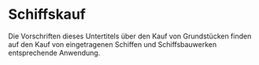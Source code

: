 # Schiffskauf

Die Vorschriften dieses Untertitels über den Kauf von Grundstücken finden auf den Kauf von eingetragenen Schiffen und Schiffsbauwerken entsprechende Anwendung. 

